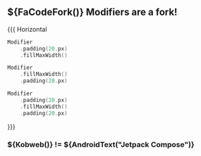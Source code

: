 ## ${FaCodeFork()} Modifiers are a fork!

{{{ Horizontal

```kotlin
Modifier
    .padding(20.px)
    .fillMaxWidth()
```

```kotlin
Modifier
    .fillMaxWidth()
    .padding(20.px)
```

```kotlin
Modifier
    .padding(20.px)
    .fillMaxWidth()
    .padding(20.px)
```

}}}

### ${Kobweb()} != ${AndroidText("Jetpack Compose")}

